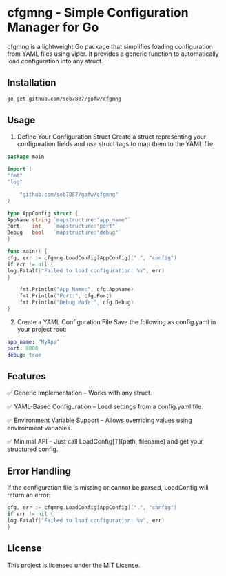 # cfgmng - Simple Configuration Manager for Go
cfgmng is a lightweight Go package that simplifies loading configuration from YAML files using viper. It provides a generic function to automatically load configuration into any struct.

## Installation
```sh
go get github.com/seb7887/gofw/cfgmng
```
## Usage
1. Define Your Configuration Struct
   Create a struct representing your configuration fields and use struct tags to map them to the YAML file.

```go
package main

import (
"fmt"
"log"

	"github.com/seb7887/gofw/cfgmng"
)

type AppConfig struct {
AppName string `mapstructure:"app_name"`
Port    int    `mapstructure:"port"`
Debug   bool   `mapstructure:"debug"`
}

func main() {
cfg, err := cfgmng.LoadConfig[AppConfig](".", "config")
if err != nil {
log.Fatalf("Failed to load configuration: %v", err)
}

	fmt.Println("App Name:", cfg.AppName)
	fmt.Println("Port:", cfg.Port)
	fmt.Println("Debug Mode:", cfg.Debug)
}
```

2. Create a YAML Configuration File
   Save the following as config.yaml in your project root:

```yaml
app_name: "MyApp"
port: 8080
debug: true
```
## Features
✅ Generic Implementation – Works with any struct.

✅ YAML-Based Configuration – Load settings from a config.yaml file.

✅ Environment Variable Support – Allows overriding values using environment variables.

✅ Minimal API – Just call LoadConfig[T](path, filename) and get your structured config.

## Error Handling
If the configuration file is missing or cannot be parsed, LoadConfig will return an error:

```go
cfg, err := cfgmng.LoadConfig[AppConfig](".", "config")
if err != nil {
log.Fatalf("Failed to load configuration: %v", err)
}
```

## License
This project is licensed under the MIT License.